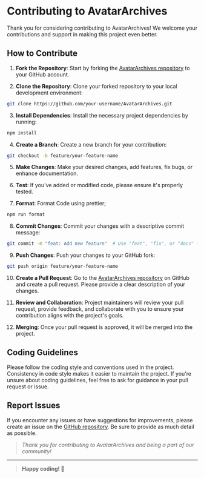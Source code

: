 # Contributing to AvatarArchives

Thank you for considering contributing to AvatarArchives! We welcome your contributions and support in making this project even better.

## How to Contribute

1. **Fork the Repository**: Start by forking the [AvatarArchives repository](https://github.com/ArnavK-09/AvatarArchives) to your GitHub account.

2. **Clone the Repository**: Clone your forked repository to your local development environment:

```bash
git clone https://github.com/your-username/AvatarArchives.git
```

3. **Install Dependencies**: Install the necessary project dependencies by running:

```bash
npm install
```

4. **Create a Branch**: Create a new branch for your contribution:

```bash
git checkout -b feature/your-feature-name
```

5. **Make Changes**: Make your desired changes, add features, fix bugs, or enhance documentation.

6. **Test**: If you've added or modified code, please ensure it's properly tested.

7. **Format**: Format Code using prettier;

```bash
npm run format
```

8. **Commit Changes**: Commit your changes with a descriptive commit message:

```bash
git commit -m "feat: Add new feature"  # Use "feat", "fix", or "docs" for clarity
```

9. **Push Changes**: Push your changes to your GitHub fork:

```bash
git push origin feature/your-feature-name
```

10. **Create a Pull Request**: Go to the [AvatarArchives repository](https://github.com/ArnavK-09/AvatarArchives) on GitHub and create a pull request. Please provide a clear description of your changes.

11. **Review and Collaboration**: Project maintainers will review your pull request, provide feedback, and collaborate with you to ensure your contribution aligns with the project's goals.

12. **Merging**: Once your pull request is approved, it will be merged into the project.

## Coding Guidelines

Please follow the coding style and conventions used in the project. Consistency in code style makes it easier to maintain the project. If you're unsure about coding guidelines, feel free to ask for guidance in your pull request or issue.

## Report Issues

If you encounter any issues or have suggestions for improvements, please create an issue on the [GitHub repository](https://github.com/ArnavK-09/AvatarArchives/issues). Be sure to provide as much detail as possible.

> _Thank you for contributing to AvatarArchives and being a part of our community!_

---

> **Happy coding! 🚀**
